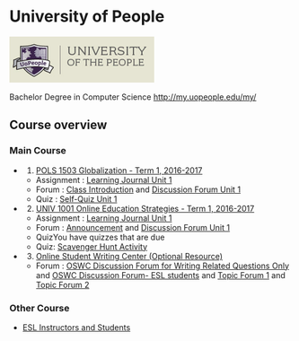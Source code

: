 # University of People

![](figure/UoP-logo.jpg)

Bachelor Degree in Computer Science http://my.uopeople.edu/my/

## Course overview

### Main Course

  - 1. [POLS 1503 Globalization - Term 1, 2016-2017](http://my.uopeople.edu/course/view.php?id=1526)

    - Assignment : [Learning Journal Unit 1](http://my.uopeople.edu/mod/assign/view.php?id=94659)
    - Forum : [Class Introduction](http://my.uopeople.edu/mod/forum/view.php?f=16485) and [Discussion Forum Unit 1](http://my.uopeople.edu/mod/forum/view.php?f=16489)
    - Quiz : [Self-Quiz Unit 1](http://my.uopeople.edu/mod/quiz/view.php?id=94660)

  - 2. [UNIV 1001 Online Education Strategies - Term 1, 2016-2017](http://my.uopeople.edu/course/view.php?id=1530)

    - Assignment : [Learning Journal Unit 1](http://my.uopeople.edu/mod/assign/view.php?id=94826)
    - Forum : [Announcement](http://my.uopeople.edu/mod/forum/view.php?f=16525) and [Discussion Forum Unit 1](http://my.uopeople.edu/mod/forum/view.php?f=16527)
    - QuizYou have quizzes that are due
    - Quiz: [Scavenger Hunt Activity](http://my.uopeople.edu/mod/quiz/view.php?id=94827)

  - 3. [Online Student Writing Center (Optional Resource)](http://my.uopeople.edu/course/view.php?id=770)

    - Forum : [OSWC Discussion Forum for Writing Related Questions Only](http://my.uopeople.edu/mod/forum/view.php?f=8519) and [OSWC Discussion Forum- ESL students](http://my.uopeople.edu/mod/forum/view.php?f=8520) and [Topic Forum 1](http://my.uopeople.edu/mod/forum/view.php?f=8579) and [Topic Forum 2](http://my.uopeople.edu/mod/forum/view.php?f=8581)

### Other Course

  - [ESL Instructors and Students](https://owl.english.purdue.edu/owl/resource/678/01/)

